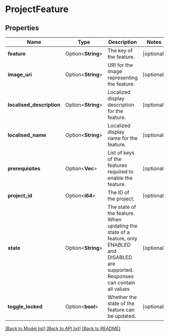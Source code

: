 # ProjectFeature

## Properties

Name | Type | Description | Notes
------------ | ------------- | ------------- | -------------
**feature** | Option<**String**> | The key of the feature. | [optional]
**image_uri** | Option<**String**> | URI for the image representing the feature. | [optional]
**localised_description** | Option<**String**> | Localized display description for the feature. | [optional]
**localised_name** | Option<**String**> | Localized display name for the feature. | [optional]
**prerequisites** | Option<**Vec<String>**> | List of keys of the features required to enable the feature. | [optional]
**project_id** | Option<**i64**> | The ID of the project. | [optional]
**state** | Option<**String**> | The state of the feature. When updating the state of a feature, only ENABLED and DISABLED are supported. Responses can contain all values | [optional]
**toggle_locked** | Option<**bool**> | Whether the state of the feature can be updated. | [optional]

[[Back to Model list]](../README.md#documentation-for-models) [[Back to API list]](../README.md#documentation-for-api-endpoints) [[Back to README]](../README.md)


